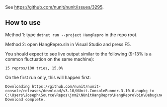 See https://github.com/nunit/nunit/issues/3295.

## How to use

Method 1: type `dotnet run --project HangRepro` in the repo root.

Method 2: open HangRepro.sln in Visual Studio and press F5.

You should expect to see live output similar to the following (9-13% is a common fluctuation on the same machine):

```
15 repros/100 tries, 15.0%
```

On the first run only, this will happen first:

```
Downloading https://github.com/nunit/nunit-console/releases/download/v3.10/NUnit.ConsoleRunner.3.10.0.nupkg to C:\Users\Joseph\Source\Repos\jnm2\NUnitHangRepro\HangRepro\bin\Debug\net472\tools\NUnit.ConsoleRunner...
Download complete.
```
